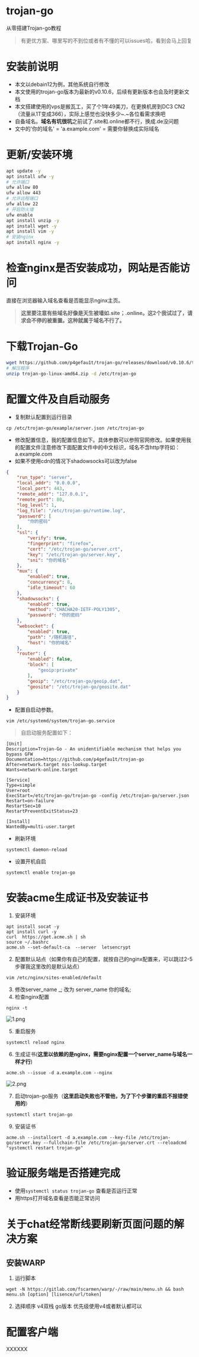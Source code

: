 # trojan-go
从零搭建Trojan-go教程
> 有更优方案、哪里写的不到位或者有不懂的可以issues哈，看到会马上回复

# 安装前说明
- 本文以debain12为例，其他系统自行修改
- 本文使用的trojan-go版本为最新的v0.10.6，后续有更新版本也会及时更新文档
- 本文搭建使用的vps是搬瓦工，买了个1年49美刀，在更换机房到DC3 CN2（流量从1T变成366），实际上感觉也没快多少~.~各位看需求换吧
- 自备域名。**域名有坑很坑**之前试了.site和.online都不行，换成.de没问题
- 文中的'你的域名' = 'a.example.com' = 需要你替换成实际域名

# 更新/安装环境
``` bash
apt update -y
apt install ufw -y
# 允许端口
ufw allow 80
ufw allow 443
# 允许远程端口
ufw allow 22
# 开启防火墙
ufw enable
apt install unzip -y
apt install wget -y
apt install vim -y
# 安装nginx
apt install nginx -y

```
# 检查nginx是否安装成功，网站是否能访问
直接在浏览器输入域名查看是否能显示nginx主页。
> **这里要注意有些域名好像是天生被墙如.site；.online。这2个我试过了，请求会不停的被重置。这种就属于域名不行了。**

# 下载Trojan-Go
``` bash
wget https://github.com/p4gefau1t/trojan-go/releases/download/v0.10.6/trojan-go-linux-amd64.zip
# 解压程序
unzip trojan-go-linux-amd64.zip -d /etc/trojan-go
```
# 配置文件及自启动服务
- 复制默认配置到运行目录
```
cp /etc/trojan-go/example/server.json /etc/trojan-go
```
- 修改配置信息，我的配置信息如下。具体参数可以参照官网修改。如果使用我的配置文件注意修改下面配置文件中的中文标识，域名不含http字符如：a.example.com
- 如果不使用cdn的情况下shadowsocks可以改为false
``` json
{
	"run_type": "server",
	"local_addr": "0.0.0.0",
	"local_port": 443,
	"remote_addr": "127.0.0.1",
	"remote_port": 80,
	"log_level": 1,
	"log_file": "/etc/trojan-go/runtime.log",
	"password": [
		"你的密码"
	],
	"ssl": {
		"verify": true,
		"fingerprint": "firefox",
		"cert": "/etc/trojan-go/server.crt",
		"key": "/etc/trojan-go/server.key",
		"sni": "你的域名"
	},
	"mux": {
		"enabled": true,
		"concurrency": 8,
		"idle_timeout": 60
	},
	"shadowsocks": {
		"enabled": true,  
		"method": "CHACHA20-IETF-POLY1305",
		"password": "你的密码"
	},
	"websocket": {
		"enabled": true,
		"path": "/随机路径",
		"host": "你的域名"
	},
	"router": {
		"enabled": false,
		"block": [
			"geoip:private"
		],
		"geoip": "/etc/trojan-go/geoip.dat",
		"geosite": "/etc/trojan-go/geosite.dat"
	}
}

```
- 配置自启动参数。
```
vim /etc/systemd/system/trojan-go.service
```
> 自启动服务配置如下：

```
[Unit]
Description=Trojan-Go - An unidentifiable mechanism that helps you bypass GFW
Documentation=https://github.com/p4gefau1t/trojan-go
After=network.target nss-lookup.target
Wants=network-online.target

[Service]
Type=simple
User=root
ExecStart=/etc/trojan-go/trojan-go -config /etc/trojan-go/server.json
Restart=on-failure
RestartSec=10
RestartPreventExitStatus=23

[Install]
WantedBy=multi-user.target

```
- 刷新环境
```
systemctl daemon-reload
```
- 设置开机自启
```
systemctl enable trojan-go
```

# 安装acme生成证书及安装证书
1. 安装环境
```
apt install socat -y
apt install curl -y
curl  https://get.acme.sh | sh
source ~/.bashrc
acme.sh --set-default-ca  --server  letsencrypt
```
2. 配置默认站点（如果你有自己的配置，就按自己的nginx配置来，可以跳过2-5步骤我这里改的是默认站点）
```
vim /etc/nginx/sites-enabled/default
```
3. 修改server_name _; 改为 server_name 你的域名;
4. 检查nginx配置
```
nginx -t
```
![1.png](1.png)

5. 重启服务
```
systemctl reload nginx
```
6. 生成证书(**这里以依赖的是nginx，需要nginx配置一个server_name与域名一样才行**)
```
acme.sh --issue -d a.example.com --nginx
```
![2.png](2.png)

7. 启动trojan-go服务（**这里启动失败也不管他，为了下个步骤的重启不报错使用的**）
```
systemctl start trojan-go
```
9. 安装证书
```
acme.sh --installcert -d a.example.com --key-file /etc/trojan-go/server.key --fullchain-file /etc/trojan-go/server.crt --reloadcmd  "systemctl restart trojan-go"
```
# 验证服务端是否搭建完成
- 使用`systemctl status trojan-go` 查看是否运行正常
- 用https打开域名查看是否能正常访问

# 关于chat经常断线要刷新页面问题的解决方案
## 安装WARP
1. 运行脚本
```
wget -N https://gitlab.com/fscarmen/warp/-/raw/main/menu.sh && bash menu.sh [option] [lisence/url/token]
```
2. 选择顺序
v4双栈
go版本
优先级使用v4或者默认都可以

# 配置客户端
XXXXXX
# 


